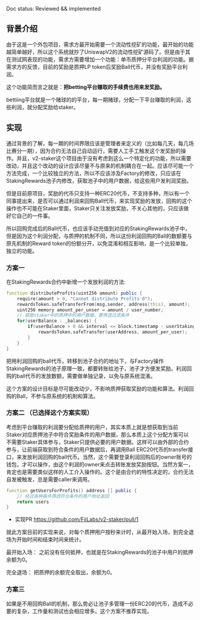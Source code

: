 Doc status: Reviewed && implemented

## 背景介绍

由于这是一个外包项目，需求方最开始需要一个流动性挖矿的功能，最开始的功能越简单越好，所以这个系统就抄了UniswapV2的流动性挖矿源码了。但是由于其在测试网表现的功能，需求方需要增加一个功能：单币质押分平台利润的功能。据需求方的反馈，目前的奖励是质押LP token后奖励Ball代币，并没有奖励平台利润。

这个功能简而言之就是：**把betting平台赚取的手续费也用来发奖励。**

bettiing平台就是一个赌球的的平台，每一期赌球，分配一下平台赚取的利润，这些利润，就分配奖励给staker。

## 实现

通过背景的了解，每一期的时间界限应该是管理者来定义的（比如每几天，每几场比赛分一期），因为合约无法自己自动运行，需要人工手工触发这个发奖励的操作。并且，v2-staker这个项目由于没有考虑到这么一个特定化的功能，所以需要改动，并且这个改动的设计应该尽量不与原来的机制耦合在一起。应该尽可能一个方法完成，一个比较独立的方法，所以不应该涉及Factory的修改，只应该在StakingRewards池子内修改，获取池子中的用户数据，给这些用户发利润奖励。

但是目前原项目，奖励的代币只支持一种ERC20代币，不支持多种，所以有一个同事提出来，是否可以通过利润来回购Ball代币，来实现奖励的发放，回购的这个操作也不可能在Staker里面，Staker只关注发放奖励，不关心其他的，只应该做好它自己的一件事。

所以回购完成后的Ball代币，也应该手动充值到对应的StakingRewards池子中，但是因为这个利润分配，与质押的机制不同，所以这份利润回购的Ball的数额要与原先机制的Reward token的份额分开，以免混淆和相互影响，是一个比较单独，独立的功能。

### 方案一

在StakingRewards合约中新增一个发放利润的方法:

```d
function distributeProfits(uint256 amount) public {
    require(amount > 0, "Cannot distribute Profits 0");
    rewardsToken.safeTransferFrom(msg.sender, address(this), amount);
    uint256 memory amount_per_unser = amount / user_number;
    // 获取staker中的质押中的用户数据，要筛选过滤条件
    for(userBalance : _balances) {
        if(userBalance > 0 && interval <= block.timestamp - userStakingTimeStamp) {
            rewardsToken.safeTransfer(userAddress, amount_per_user);
        } 
    }
}
```

把用利润回购的ball代币，转移到池子合约的地址下，与Factory操作StakingRewards的池子原理一致，都要转账给池子，池子才方便发奖励。利润回购的ball代币的发放数额，需要做单独记录，以免与原系统混淆。

这个方案的设计目标是尽可能改动少，不影响质押获取奖励的功能和算法。利润回购的Ball，不参与原系统的机制和算法。

### 方案二 （已选择这个方案实现）

考虑到平台赚取的利润要分配给质押的用户，其实本质上就是想获取到当前Staker对应质押池子中符合奖励条件的用户数据，那么本质上这个分配方案可以不需要Staker具体参与，Staker只提供必要的用户数据。这样可以由外部的合约参与，让前端获取到符合条件的用户数据后，再调用Ball ERC20代币的transfer接口，来发放利润回购的ball代币。当然，这个需要登录利润回购后的owner账号的钱包，才可以操作，由这个利润的owner来点击转账发放奖励按钮。当然方案一，肯定也是需要类似这样的人工介入操作的。这个是由合约的特性决定的，合约无法自发被触发，总是需要caller来调用。

```d
function getUsersForProfits() address [] public {
    // 经过各种条件筛选符合条件的用户地址返回
    return users
} 
```

- 实现PR https://github.com/FiiLabs/v2-staker/pull/1

就此方案目前的实现来说，对每个质押用户按秒来计时，从最开始入场，到完全退场为开始时间和结束时间来统计。

最开始入场： 之前没有任何抵押，也就是在StakingRewards的池子中用户的抵押余额为0。

完全退场： 把质押的余额完全取出，余额为0。

### 方案三

如果是不用回购Ball的机制，那么势必让池子多管理一份ERC20的代币，造成不必要的复杂，工作量和测试也会相应增多。这个方案不推荐实现。

